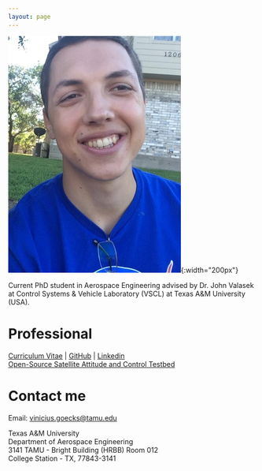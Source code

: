 ```yaml
---
layout: page
---
```

![profile](/img/home/image00.jpg "Yep, that's me!"){:width="200px"}

Current PhD student in Aerospace Engineering advised by Dr. John Valasek at
Control Systems & Vehicle Laboratory (VSCL) at Texas A&M University (USA).

# Professional

[Curriculum Vitae](/docs/ViniciusGuimaraesGoecks_CV_web.pdf) |
[GitHub](https://github.com/viniciusguigo) |
[Linkedin](https://www.linkedin.com/in/vinicius-guimaraes-goecks)  
[Open-Source Satellite Attitude and Control Testbed](https://github.com/lasr/lasr-lat)

# Contact me

Email: [vinicius.goecks@tamu.edu](mailto:vinicius.goecks@tamu.edu)

Texas A&M University  
Department of Aerospace Engineering  
3141 TAMU - Bright Building (HRBB) Room 012  
College Station - TX, 77843-3141  
